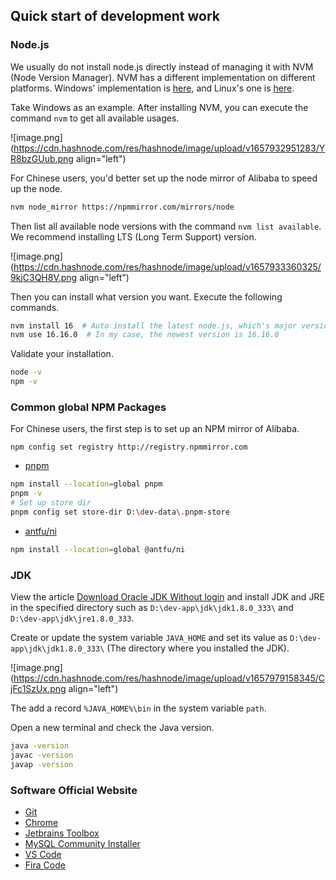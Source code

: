 ## Quick start of development work

### Node.js
We usually do not install node.js directly instead of managing it with NVM (Node Version Manager). NVM has a different implementation on different platforms. Windows' implementation is [here](https://github.com/coreybutler/nvm-windows), and Linux's one is [here](https://github.com/nvm-sh/nvm).

Take Windows as an example. After installing NVM, you can execute the command `nvm` to get all available usages. 

![image.png](https://cdn.hashnode.com/res/hashnode/image/upload/v1657932951283/YR8bzGUub.png align="left")

For Chinese users, you'd better set up the node mirror of Alibaba to speed up the node. 

```bash
nvm node_mirror https://npmmirror.com/mirrors/node
```

Then list all available node versions with the command `nvm list available`. We recommend installing LTS (Long Term Support) version.

![image.png](https://cdn.hashnode.com/res/hashnode/image/upload/v1657933360325/9kjC3QH8V.png align="left")

Then you can install what version you want. Execute the following commands.

```bash
nvm install 16  # Auto install the latest node.js, which's major version is 16
nvm use 16.16.0  # In my case, the newest version is 16.16.0
```

Validate your installation.

```bash
node -v
npm -v
```

### Common global NPM Packages

For Chinese users, the first step is to set up an NPM mirror of Alibaba.

```
npm config set registry http://registry.npmmirror.com
```

- [pnpm](https://pnpm.io)
```bash
npm install --location=global pnpm
pnpm -v
# Set up store dir
pnpm config set store-dir D:\dev-data\.pnpm-store
```

- [antfu/ni](https://github.com/antfu/ni)
```bash
npm install --location=global @antfu/ni
```

### JDK

View the article [Download Oracle JDK Without login](https://blog.edch.top/download-oracle-jdk-without-login) and install JDK and JRE in the specified directory such as `D:\dev-app\jdk\jdk1.8.0_333\` and `D:\dev-app\jdk\jre1.8.0_333`.

Create or update the system variable `JAVA_HOME` and set its value as `D:\dev-app\jdk\jdk1.8.0_333\` (The directory where you installed the JDK).

![image.png](https://cdn.hashnode.com/res/hashnode/image/upload/v1657979158345/CjFc1SzUx.png align="left")

The add a record `%JAVA_HOME%\bin` in the system variable `path`.

Open a new terminal and check the Java version.

```bash
java -version
javac -version
javap -version
```

### Software Official Website

- [Git](https://gitforwindows.org)
- [Chrome](https://www.google.com/intl/zh-CN/chrome)
- [Jetbrains Toolbox](https://www.jetbrains.com/toolbox-app)
- [MySQL Community Installer](https://dev.mysql.com/downloads/installer)
- [VS Code](https://code.visualstudio.com)
- [Fira Code](https://github.com/tonsky/FiraCode)




